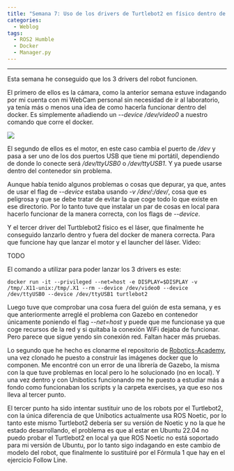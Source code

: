 ```yaml
---
title: "Semana 7: Uso de los drivers de Turtlebot2 en físico dentro de un Docker, Unibotics en local e intento de cambiar el robot en uno de los ejercicios"
categories:
  - Weblog
tags:
  - ROS2 Humble
  - Docker
  - Manager.py
---
```

 
---

Esta semana he conseguido que los 3 drivers del robot funcionen.

El primero de ellos es la cámara, como la anterior semana estuve indagando por mi cuenta con mi WebCam personal sin necesidad de ir al laboratorio, ya tenía más o menos una idea de como hacerla funcionar dentro del docker. Es simplemente añadiendo un *--device /dev/video0* a nuestro comando que corre el docker.

![](https://i.gyazo.com/8ba89e6ee2fb1f9dac0aef99012836d8.png)

El segundo de ellos es el motor, en este caso cambia el puerto de */dev* y pasa a ser uno de los dos puertos USB que tiene mi portátil, dependiendo de donde lo conecte será */dev/ttyUSB0* o */dev/ttyUSB1*. Y ya puede usarse dentro del contenedor sin problema.

Aunque había tenido algunos problemas o cosas que depurar, ya que, antes de usar el flag de *--device* estaba usando *-v /dev/:/dev/*, cosa que es peligrosa y que se debe tratar de evitar la que coge todo lo que existe en ese directorio. Por lo tanto tuve que instalar un par de cosas en local para hacerlo funcionar de la manera correcta, con los flags de *--device*. 

Y el tercer driver del Turtblebot2 físico es el láser, que finalmente he conseguido lanzarlo dentro y fuera del docker de manera correcta. Para que funcione hay que lanzar el motor y el launcher del láser. Vídeo:

TODO

El comando a utilizar para poder lanzar los 3 drivers es este:

```
docker run -it --privileged --net=host -e DISPLAY=$DISPLAY -v /tmp/.X11-unix:/tmp/.X1 --rm --device /dev/video0 --device /dev/ttyUSB0 --device /dev/ttyUSB1 turtlebot2
```

Luego tuve que comprobar una cosa fuera del guión de esta semana, y es que anteriormente arreglé el problema con Gazebo en contenedor únicamente poniendo el flag *--net=host* y puede que me funcionase ya que coge recursos de la red y si quitaba la conexión WiFi dejaba de funcionar. Pero parece que sigue yendo sin conexión red. Faltan hacer más pruebas.

Lo segundo que he hecho es clonarme el repositorio de [Robotics-Academy](https://github.com/JdeRobot/RoboticsAcademy), una vez clonado he puesto a construir las imágenes docker que lo componen. Me encontré con un error de una librería de Gazebo, la misma con la que tuve problemas en local pero lo he solucionado (no en local).
Y una vez dentro y con Unibotics funcionando me he puesto a estudiar más a fondo como funcionaban los scripts y la carpeta exercises, ya que eso nos lleva al tercer punto.

El tercer punto ha sido intentar sustituir uno de los robots por el Turtlebot2, con la única diferencia de que Unibotics actualmente usa ROS Noetic, por lo tanto este mismo Turtlebot2 debería ser su versión de Noetic y no la que he estado desarrollando, el problema es que al estar en Ubuntu 22.04 no puedo probar el Turtlebot2 en local ya que ROS Noetic no está soportado para mi versión de Ubuntu, por lo tanto sigo indagando en este cambio de modelo del robot, que finalmente lo sustituiré por el Fórmula 1 que hay en el ejercicio Follow Line.
